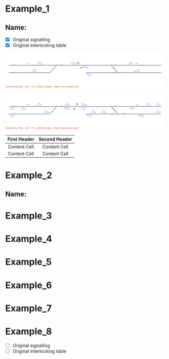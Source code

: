 # Example_1
## Name: 

- [x] Original signalling
- [x] Original interlocking table

![alt text](1_A.png)

![alt text](1_B.png)

| First Header  | Second Header |
|  :---:   |  :---:   |
| Content Cell  | Content Cell  |
| Content Cell  | Content Cell  |

# Example_2
## Name: 

# Example_3

# Example_4

# Example_5

# Example_6

# Example_7

# Example_8

- [ ] Original signalling
- [ ] Original interlocking table
